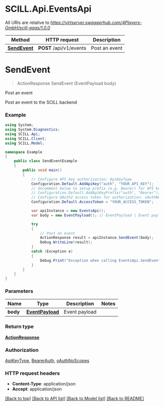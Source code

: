 # SCILL.Api.EventsApi

All URIs are relative to *https://virtserver.swaggerhub.com/4Players-GmbH/scill-gaas/1.0.0*

Method | HTTP request | Description
------------- | ------------- | -------------
[**SendEvent**](EventsApi.md#sendevent) | **POST** /api/v1/events | Post an event

<a name="sendevent"></a>
# **SendEvent**
> ActionResponse SendEvent (EventPayload body)

Post an event

Post an event to the SCILL backend

### Example
```csharp
using System;
using System.Diagnostics;
using SCILL.Api;
using SCILL.Client;
using SCILL.Model;

namespace Example
{
    public class SendEventExample
    {
        public void main()
        {
            // Configure API key authorization: ApiKeyType
            Configuration.Default.AddApiKey("auth", "YOUR_API_KEY");
            // Uncomment below to setup prefix (e.g. Bearer) for API key, if needed
            // Configuration.Default.AddApiKeyPrefix("auth", "Bearer");
            // Configure OAuth2 access token for authorization: oAuthNoScopes
            Configuration.Default.AccessToken = "YOUR_ACCESS_TOKEN";

            var apiInstance = new EventsApi();
            var body = new EventPayload(); // EventPayload | Event payload

            try
            {
                // Post an event
                ActionResponse result = apiInstance.SendEvent(body);
                Debug.WriteLine(result);
            }
            catch (Exception e)
            {
                Debug.Print("Exception when calling EventsApi.SendEvent: " + e.Message );
            }
        }
    }
}
```

### Parameters

Name | Type | Description  | Notes
------------- | ------------- | ------------- | -------------
 **body** | [**EventPayload**](EventPayload.md)| Event payload | 

### Return type

[**ActionResponse**](ActionResponse.md)

### Authorization

[ApiKeyType](../README.md#ApiKeyType), [BearerAuth](../README.md#BearerAuth), [oAuthNoScopes](../README.md#oAuthNoScopes)

### HTTP request headers

 - **Content-Type**: application/json
 - **Accept**: application/json

[[Back to top]](#) [[Back to API list]](../README.md#documentation-for-api-endpoints) [[Back to Model list]](../README.md#documentation-for-models) [[Back to README]](../README.md)
